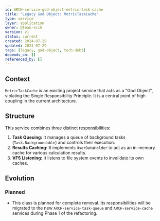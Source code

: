 ```yaml
---
id: ARCH-service-god-object-metric-task-cache
title: "Legacy God Object: MetricTaskCache"
type: service
layer: application
owner: @team-arch
version: v1
status: current
created: 2024-07-29
updated: 2024-07-29
tags: [legacy, god-object, tech-debt]
depends_on: []
referenced_by: []
---
```

## Context

`MetricTaskCache` is an existing project service that acts as a "God Object", violating the Single Responsibility Principle. It is a central point of high coupling in the current architecture.

## Structure

This service combines three distinct responsibilities:
1.  **Task Queuing:** It manages a queue of background tasks (`Task.Backgroundable`) and controls their execution.
2.  **Results Caching:** It implements `UserDataHolder` to act as an in-memory cache for various calculation results.
3.  **VFS Listening:** It listens to file system events to invalidate its own caches.

## Evolution

### Planned
- This class is planned for complete removal. Its responsibilities will be migrated to the new `ARCH-service-task-queue` and `ARCH-service-cache` services during Phase 1 of the refactoring.

